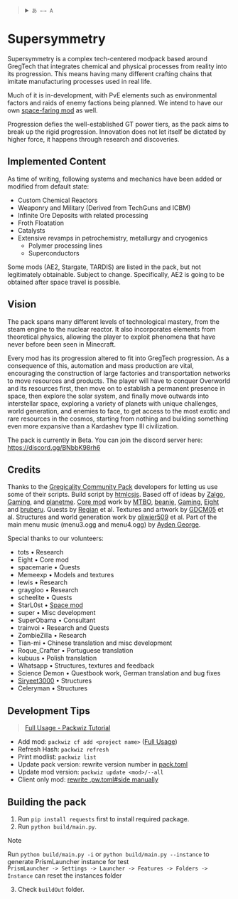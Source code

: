 <blockquote>
  <details>
    <summary>
      <code>あ ←→ A</code>
    </summary>
    <!--Head-->
    &emsp;&ensp;<sub><b>Supersymmetry</b> supports the following languages. </sub>
    <br />
    <!--Body-->
    <br />
    &emsp;&ensp;English
    <br />
    &emsp;&ensp;<a href="/README_PT.md">Português</a>
  </details>
</blockquote>

# Supersymmetry
Supersymmetry is a complex tech-centered modpack based around GregTech that integrates chemical and physical processes from reality into its progression. This means having many different crafting chains that imitate manufacturing processes used in real life.

Much of it is in-development, with PvE elements such as environmental factors and raids of enemy factions being planned. We intend to have our own [space-faring mod](https://github.com/SymmetricDevs/GregicalityStarbound) as well.

Progression defies the well-established GT power tiers, as the pack aims to break up the rigid progression. Innovation does not let itself be dictated by higher force, it happens through research and discoveries. 
## Implemented Content
As time of writing, following systems and mechanics have been added or modified from default state:
- Custom Chemical Reactors
- Weaponry and Military (Derived from TechGuns and ICBM)
- Infinite Ore Deposits with related processing
- Froth Floatation
- Catalysts
- Extensive revamps in petrochemistry, metallurgy and cryogenics
  - Polymer processing lines
  - Superconductors

Some mods (AE2, Stargate, TARDIS) are listed in the pack, but not legitimately obtainable. Subject to change. 
Specifically, AE2 is going to be obtained after space travel is possible. 

## Vision
The pack spans many different levels of technological mastery, from the steam engine to the nuclear reactor. It also incorporates elements from theoretical physics, allowing the player to exploit phenomena that have never before been seen in Minecraft. 

Every mod has its progression altered to fit into GregTech progression. As a consequence of this, automation and mass production are vital, encouraging the construction of large factories and transportation networks to move resources and products. 
The player will have to conquer Overworld and its resources first, then move on to establish a permanent presence in space, then explore the solar system, and finally move outwards into interstellar space, exploring a variety of planets with unique challenges, world generation, and enemies to face, to get access to the most exotic and rare resources in the cosmos, starting from nothing and building something even more expansive than a Kardashev type III civilization.

The pack is currently in Beta. You can join the discord server here:
https://discord.gg/BNbbK98rh6

## Credits
Thanks to the [Gregicality Community Pack](https://github.com/Gregicality/Gregicality-Community-Pack) developers for letting us use some of their scripts.
Build script by [htmlcsjs](https://github.com/htmlcsjs).
Based off of ideas by [Zalgo](https://github.com/Zalgo239), [Gaming](https://github.com/swagxdragonslayer46yt), and [planetme](https://github.com/planetme).
[Core mod](https://github.com/SymmetricDevs/Susy-Core) work by [MTBO](https://github.com/loxoDev), [beanie](https://github.com/BestMod), [Gaming](https://github.com/swagxdragonslayer46yt), [Eight](https://github.com/EightXOR8) and [bruberu](https://github.com/bruberu).
Quests by [Regian](https://github.com/Regian24) et al.
Textures and artwork by [GDCM05](https://github.com/gdcm05) et al.
Structures and world generation work by [oliwier509](https://github.com/oliwier509) et al.
Part of the main menu music (menu3.ogg and menu4.ogg) by [Ayden George](https://www.youtube.com/@ayden_george_official).

Special thanks to our volunteers:
- tots • Research
- Eight • Core mod
- spacemarie • Quests
- Memeexp • Models and textures
- lewis • Research
- graygloo • Research
- scheelite • Quests
- StarL0st • [Space mod](https://github.com/SymmetricDevs/GregicalityStarbound)
- super • Misc development
- SuperObama • Consultant
- trainvoi • Research and Quests
- ZombieZilla • Research
- Tian-mi • Chinese translation and misc development
- Roque_Crafter • Portuguese translation
- kubuus • Polish translation
- Whatsapp • Structures, textures and feedback
- Science Demon • Questbook work, German translation and bug fixes
- [Siryeet3000](https://github.com/Siryeet3000) • Structures
- Celeryman • Structures

## Development Tips
> [Full Usage - Packwiz Tutorial](https://packwiz.infra.link/tutorials/creating/getting-started/)
- Add mod: `packwiz cf add <project name>` ([Full Usage](https://packwiz.infra.link/tutorials/creating/adding-mods/))
- Refresh Hash: `packwiz refresh`
- Print modlist: `packwiz list`
- Update pack version: rewrite version number in [pack.toml](pack.toml)
- Update mod version: `packwiz update <mod>/--all`
- Client only mod: [rewrite <mod>.pw.toml#side manually](https://packwiz.infra.link/reference/pack-format/mod-toml/#properties)

## Building the pack
1. Run `pip install requests` first to install required package.
2. Run `python build/main.py`.
> [!NOTE]  
> Run `python build/main.py -i` or `python build/main.py --instance` to generate PrismLauncher instance for test  
> `PrismLauncher -> Settings -> Launcher -> Features -> Folders -> Instance` can reset the instances folder
3. Check `buildOut` folder.
